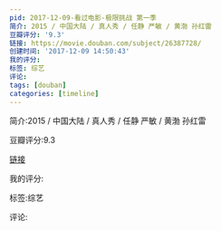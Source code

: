 ```yaml
---
pid: 2017-12-09-看过电影-极限挑战 第一季
简介: 2015 / 中国大陆 / 真人秀 / 任静 严敏 / 黄渤 孙红雷
豆瓣评分: '9.3'
链接: https://movie.douban.com/subject/26387728/
创建时间: '2017-12-09 14:50:43'
我的评分:
标签: 综艺
评论:
tags: [douban]
categories: [timeline]
---
```

简介:2015 / 中国大陆 / 真人秀 / 任静 严敏 / 黄渤 孙红雷

豆瓣评分:9.3

[链接](https://movie.douban.com/subject/26387728/)

我的评分:

标签:综艺

评论:

